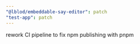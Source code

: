 ```yaml
---
"@lblod/embeddable-say-editor": patch
"test-app": patch
---
```


rework CI pipeline to fix npm publishing with pnpm
